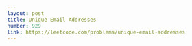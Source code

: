 ```yaml
---
layout: post
title: Unique Email Addresses
number: 929
link: https://leetcode.com/problems/unique-email-addresses
---
```

